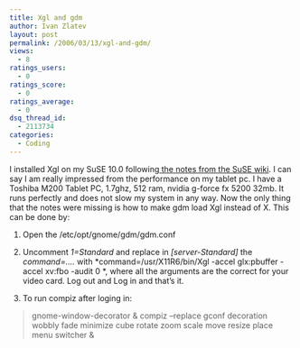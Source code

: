 ```yaml
---
title: Xgl and gdm
author: Ivan Zlatev
layout: post
permalink: /2006/03/13/xgl-and-gdm/
views:
  - 8
ratings_users:
  - 0
ratings_score:
  - 0
ratings_average:
  - 0
dsq_thread_id:
  - 2113734
categories:
  - Coding
---
```

I installed Xgl on my SuSE 10.0 following[ the notes from the SuSE wiki][1]. I can say I am really impressed from the performance on my tablet pc. I have a Toshiba M200 Tablet PC, 1.7ghz, 512 ram, nvidia g-force fx 5200 32mb. It runs perfectly and does not slow my system in any way. Now the only thing that the notes were missing is how to make gdm load Xgl instead of X. This can be done by:

1) Open the /etc/opt/gnome/gdm/gdm.conf

2) Uncomment *1=Standard* and replace in *[server-Standard]* the *command=&#8230;.* with *command=/usr/X11R6/bin/Xgl -accel glx:pbuffer -accel xv:fbo -audit 0 *, where all the arguments are the correct for your video card. Log out and Log in and that&#8217;s it.

3) To run compiz after loging in:

> gnome-window-decorator &#038; compiz &#8211;replace gconf decoration wobbly fade minimize cube rotate zoom scale move resize place menu switcher &#038;

 [1]: http://en.opensuse.org/Using_Xgl_on_SUSE_Linux